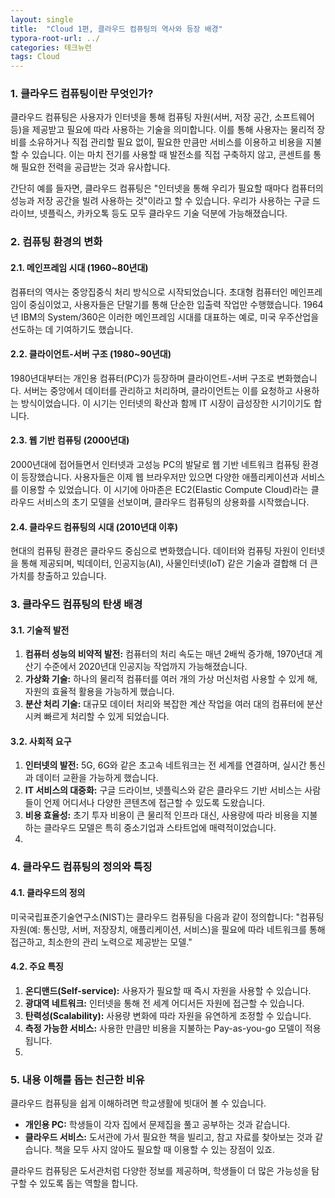 ```yaml
---
layout: single
title:  "Cloud 1편, 클라우드 컴퓨팅의 역사와 등장 배경"
typora-root-url: ../
categories: 테크뉴런
tags: Cloud
---
```






### 1. 클라우드 컴퓨팅이란 무엇인가?

클라우드 컴퓨팅은 사용자가 인터넷을 통해 컴퓨팅 자원(서버, 저장 공간, 소프트웨어 등)을 제공받고 필요에 따라 사용하는 기술을 의미합니다. 이를 통해 사용자는 물리적 장비를 소유하거나 직접 관리할 필요 없이, 필요한 만큼만 서비스를 이용하고 비용을 지불할 수 있습니다. 이는 마치 전기를 사용할 때 발전소를 직접 구축하지 않고, 콘센트를 통해 필요한 전력을 공급받는 것과 유사합니다.

간단히 예를 들자면, 클라우드 컴퓨팅은 "인터넷을 통해 우리가 필요할 때마다 컴퓨터의 성능과 저장 공간을 빌려 사용하는 것"이라고 할 수 있습니다. 우리가 사용하는 구글 드라이브, 넷플릭스, 카카오톡 등도 모두 클라우드 기술 덕분에 가능해졌습니다.



### 2. 컴퓨팅 환경의 변화

#### **2.1. 메인프레임 시대 (1960~80년대)**

컴퓨터의 역사는 중앙집중식 처리 방식으로 시작되었습니다. 초대형 컴퓨터인 메인프레임이 중심이었고, 사용자들은 단말기를 통해 단순한 입출력 작업만 수행했습니다. 1964년 IBM의 System/360은 이러한 메인프레임 시대를 대표하는 예로, 미국 우주산업을 선도하는 데 기여하기도 했습니다.

#### **2.2. 클라이언트-서버 구조 (1980~90년대)**

1980년대부터는 개인용 컴퓨터(PC)가 등장하며 클라이언트-서버 구조로 변화했습니다. 서버는 중앙에서 데이터를 관리하고 처리하며, 클라이언트는 이를 요청하고 사용하는 방식이었습니다. 이 시기는 인터넷의 확산과 함께 IT 시장이 급성장한 시기이기도 합니다.

#### **2.3. 웹 기반 컴퓨팅 (2000년대)**

2000년대에 접어들면서 인터넷과 고성능 PC의 발달로 웹 기반 네트워크 컴퓨팅 환경이 등장했습니다. 사용자들은 이제 웹 브라우저만 있으면 다양한 애플리케이션과 서비스를 이용할 수 있었습니다. 이 시기에 아마존은 EC2(Elastic Compute Cloud)라는 클라우드 서비스의 초기 모델을 선보이며, 클라우드 컴퓨팅의 상용화를 시작했습니다.

#### **2.4. 클라우드 컴퓨팅의 시대 (2010년대 이후)**

현대의 컴퓨팅 환경은 클라우드 중심으로 변화했습니다. 데이터와 컴퓨팅 자원이 인터넷을 통해 제공되며, 빅데이터, 인공지능(AI), 사물인터넷(IoT) 같은 기술과 결합해 더 큰 가치를 창출하고 있습니다.



### 3. 클라우드 컴퓨팅의 탄생 배경

#### **3.1. 기술적 발전**

1. **컴퓨터 성능의 비약적 발전:** 컴퓨터의 처리 속도는 매년 2배씩 증가해, 1970년대 계산기 수준에서 2020년대 인공지능 작업까지 가능해졌습니다.
2. **가상화 기술:** 하나의 물리적 컴퓨터를 여러 개의 가상 머신처럼 사용할 수 있게 해, 자원의 효율적 활용을 가능하게 했습니다.
3. **분산 처리 기술:** 대규모 데이터 처리와 복잡한 계산 작업을 여러 대의 컴퓨터에 분산시켜 빠르게 처리할 수 있게 되었습니다.

#### **3.2. 사회적 요구**

1. **인터넷의 발전:** 5G, 6G와 같은 초고속 네트워크는 전 세계를 연결하며, 실시간 통신과 데이터 교환을 가능하게 했습니다.
2. **IT 서비스의 대중화:** 구글 드라이브, 넷플릭스와 같은 클라우드 기반 서비스는 사람들이 언제 어디서나 다양한 콘텐츠에 접근할 수 있도록 도왔습니다.
3. **비용 효율성:** 초기 투자 비용이 큰 물리적 인프라 대신, 사용량에 따라 비용을 지불하는 클라우드 모델은 특히 중소기업과 스타트업에 매력적이었습니다.
4. 

### 4. 클라우드 컴퓨팅의 정의와 특징

#### **4.1. 클라우드의 정의**

미국국립표준기술연구소(NIST)는 클라우드 컴퓨팅을 다음과 같이 정의합니다: "컴퓨팅 자원(예: 통신망, 서버, 저장장치, 애플리케이션, 서비스)을 필요에 따라 네트워크를 통해 접근하고, 최소한의 관리 노력으로 제공받는 모델."

#### **4.2. 주요 특징**

1. **온디맨드(Self-service):** 사용자가 필요할 때 즉시 자원을 사용할 수 있습니다.
2. **광대역 네트워크:** 인터넷을 통해 전 세계 어디서든 자원에 접근할 수 있습니다.
3. **탄력성(Scalability):** 사용량 변화에 따라 자원을 유연하게 조정할 수 있습니다.
4. **측정 가능한 서비스:** 사용한 만큼만 비용을 지불하는 Pay-as-you-go 모델이 적용됩니다.
5. 

### 5. 내용 이해를 돕는 친근한 비유

클라우드 컴퓨팅을 쉽게 이해하려면 학교생활에 빗대어 볼 수 있습니다.

- **개인용 PC:** 학생들이 각자 집에서 문제집을 풀고 공부하는 것과 같습니다.
- **클라우드 서비스:** 도서관에 가서 필요한 책을 빌리고, 참고 자료를 찾아보는 것과 같습니다. 책을 모두 사지 않아도 필요할 때 이용할 수 있는 장점이 있죠.

클라우드 컴퓨팅은 도서관처럼 다양한 정보를 제공하며, 학생들이 더 많은 가능성을 탐구할 수 있도록 돕는 역할을 합니다.
